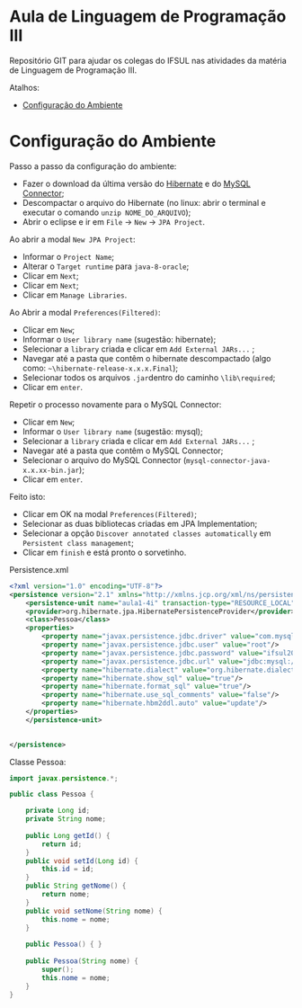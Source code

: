 # Aula de Linguagem de Programação III
Repositório GIT para ajudar os colegas do IFSUL nas atividades da matéria de Linguagem de Programação III.

Atalhos:

- [Configuração do Ambiente](#configuração-do-ambiente)

# Configuração do Ambiente
Passo a passo da configuração do ambiente:

- Fazer o download da última versão do [Hibernate](http://hibernate.org/orm/) e do [MySQL Connector](https://dev.mysql.com/downloads/connector/j/);
- Descompactar o arquivo do Hibernate (no linux: abrir o terminal e executar o comando `unzip NOME_DO_ARQUIVO`);
- Abrir o eclipse e ir em `File` ->  `New` -> `JPA Project`.

Ao abrir a modal `New JPA Project`:

- Informar o `Project Name`;
- Alterar o `Target runtime` para `java-8-oracle`;
- Clicar em `Next`;
- Clicar em `Next`;
- Clicar em `Manage Libraries`.

Ao Abrir a modal `Preferences(Filtered)`:
- Clicar em `New`;
- Informar o `User library name` (sugestão: hibernate);
- Selecionar a `library` criada e clicar em `Add External JARs...` ;
- Navegar até a pasta que contêm o hibernate descompactado (algo como: `~\hibernate-release-x.x.x.Final`);
- Selecionar todos os arquivos `.jar`dentro do caminho `\lib\required`;
- Clicar em `enter`.

Repetir o processo novamente para o MySQL Connector:
- Clicar em `New`;
- Informar o `User library name` (sugestão: mysql);
- Selecionar a `library` criada e clicar em `Add External JARs...` ;
- Navegar até a pasta que contêm o MySQL Connector;
- Selecionar o arquivo do MySQL Connector (`mysql-connector-java-x.x.xx-bin.jar`);
- Clicar em `enter`.

Feito isto:
- Clicar em OK na modal `Preferences(Filtered)`;
- Selecionar as duas bibliotecas criadas em JPA Implementation;
- Selecionar a opção `Discover annotated classes automatically` em `Persistent class management`;
- Clicar em `finish` e está pronto o sorvetinho.

Persistence.xml

```xml
<?xml version="1.0" encoding="UTF-8"?>
<persistence version="2.1" xmlns="http://xmlns.jcp.org/xml/ns/persistence" xmlns:xsi="http://www.w3.org/2001/XMLSchema-instance" xsi:schemaLocation="http://xmlns.jcp.org/xml/ns/persistence http://xmlns.jcp.org/xml/ns/persistence/persistence_2_1.xsd">
    <persistence-unit name="aula1-4i" transaction-type="RESOURCE_LOCAL">
    <provider>org.hibernate.jpa.HibernatePersistenceProvider</provider>   
    <class>Pessoa</class>
    <properties>
        <property name="javax.persistence.jdbc.driver" value="com.mysql.jdbc.Driver"/>
        <property name="javax.persistence.jdbc.user" value="root"/>
        <property name="javax.persistence.jdbc.password" value="ifsul2017"/>
        <property name="javax.persistence.jdbc.url" value="jdbc:mysql://localhost:3306/4i"/>
        <property name="hibernate.dialect" value="org.hibernate.dialect.MySQL5InnoDBDialect"/>
        <property name="hibernate.show_sql" value="true"/>
        <property name="hibernate.format_sql" value="true"/>
        <property name="hibernate.use_sql_comments" value="false"/>
        <property name="hibernate.hbm2ddl.auto" value="update"/>       
    </properties>
    </persistence-unit>

   
</persistence>
``` 

Classe Pessoa:

```java
import javax.persistence.*;

public class Pessoa {

    private Long id;
    private String nome;
   
    public Long getId() {
        return id;
    }
    public void setId(Long id) {
        this.id = id;
    }
    public String getNome() {
        return nome;
    }
    public void setNome(String nome) {
        this.nome = nome;
    }
   
    public Pessoa() { }
   
    public Pessoa(String nome) {
        super();
        this.nome = nome;
    }
}
```

